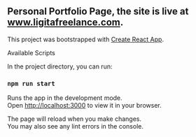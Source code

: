 ## Personal Portfolio Page, the site is live at www.ligitafreelance.com. 


This project was bootstrapped with [Create React App](https://github.com/facebook/create-react-app).



Available Scripts

In the project directory, you can run:

### `npm run start`

Runs the app in the development mode.\
Open [http://localhost:3000](http://localhost:3000) to view it in your browser.

The page will reload when you make changes.\
You may also see any lint errors in the console.


